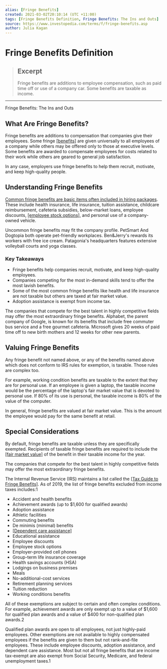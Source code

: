 ```yaml
---
alias: [Fringe Benefits]
created: 2021-03-02T20:10:14 (UTC +11:00)
tags: [Fringe Benefits Definition, Fringe Benefits: The Ins and Outs]
source: https://www.investopedia.com/terms/f/fringe-benefits.asp
author: Julia Kagan
---
```


# Fringe Benefits Definition

> ## Excerpt
> Fringe benefits are additions to employee compensation, such as paid time off or use of a company car. Some benefits are taxable as income.

---

Fringe Benefits: The Ins and Outs
## What Are Fringe Benefits?

Fringe benefits are additions to compensation that companies give their employees. Some fringe [[benefits]](https://www.investopedia.com/financial-edge/0912/companies-that-offer-unique-employee-discounts.aspx) are given universally to all employees of a company while others may be offered only to those at executive levels. Some benefits are awarded to compensate employees for costs related to their work while others are geared to general job satisfaction.

In any case, employers use fringe benefits to help them recruit, motivate, and keep high-quality people.

## Understanding Fringe Benefits

[Common fringe benefits are basic items often included in hiring packages](https://www.investopedia.com/ask/answers/011915/what-are-some-examples-common-fringe-benefits.asp). These include health insurance, life insurance, tuition assistance, childcare reimbursement, cafeteria subsidies, below-market loans, employee discounts, [[employee stock options]](https://www.investopedia.com/terms/e/eso.asp), and personal use of a company-owned vehicle.

Uncommon fringe benefits may fit the company profile. PetSmart And Dogtopia both operate pet-friendly workplaces. Ben&Jerry's rewards its workers with free ice cream. Patagonia's headquarters features extensive volleyball courts and yoga classes.

### Key Takeaways

-   Fringe benefits help companies recruit, motivate, and keep high-quality employees.
-   Companies competing for the most in-demand skills tend to offer the most lavish benefits.
-   Some of the most common fringe benefits like health and life insurance are not taxable but others are taxed at fair market value.
-   Adoption assistance is exempt from income tax.

The companies that compete for the best talent in highly competitive fields may offer the most extraordinary fringe benefits. Alphabet, the parent company of Google, is known for its benefits that include free commuter bus service and a free gourmet cafeteria. Microsoft gives 20 weeks of paid time off to new birth mothers and 12 weeks for other new parents.

## Valuing Fringe Benefits

Any fringe benefit not named above, or any of the benefits named above which does not conform to IRS rules for exemption, is taxable. Those rules are complex too.

For example, working condition benefits are taxable to the extent that they are for personal use. If an employee is given a laptop, the taxable income would be the percentage of the laptop's fair market value that is devoted to personal use. If 80% of its use is personal, the taxable income is 80% of the value of the computer.

In general, fringe benefits are valued at fair market value. This is the amount the employee would pay for the same benefit at retail.

## Special Considerations

By default, fringe benefits are taxable unless they are specifically exempted. Recipients of taxable fringe benefits are required to include the [[fair market value]](https://www.investopedia.com/terms/f/fairmarketvalue.asp) of the benefit in their taxable income for the year.

The companies that compete for the best talent in highly competitive fields may offer the most extraordinary fringe benefits.

The Internal Revenue Service (IRS) maintains a list called the [[Tax Guide to Fringe Benefits]](https://www.investopedia.com/terms/i/irs-publication-15-b.asp). As of 2019, the list of fringe benefits excluded from income taxes includes:1

-   Accident and health benefits
-   Achievement awards (up to $1,600 for qualified awards)
-   Adoption assistance
-   Athletic facilities
-   Commuting benefits
-   De minimis (minimal) benefits
-   [[Dependent care assistance]](https://www.investopedia.com/terms/d/dependent-care-benefits.asp)
-   Educational assistance
-   Employee discounts
-   Employee stock options
-   Employer-provided cell phones
-   Group-term life insurance coverage
-   Health savings accounts (HSA)
-   Lodgings on business premises
-   Meals
-   No-additional-cost services
-   Retirement planning services
-   Tuition reduction 
-   Working conditions benefits

All of these exemptions are subject to certain and often complex conditions. For example, achievement awards are only exempt up to a value of $1,600 for qualified plan awards and a value of $400 for non-qualified plan awards.2

Qualified plan awards are open to all employees, not just highly-paid employees. Other exemptions are not available to highly compensated employees if the benefits are given to them but not rank-and-file employees. These include employee discounts, adoption assistance, and dependent care assistance. Most but not all fringe benefits that are income tax-exempt are also exempt from Social Security, Medicare, and federal unemployment taxes.1

